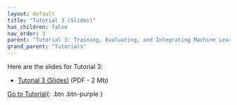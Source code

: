 ```yaml
---
layout: default
title: "Tutorial 3 (Slides)"
has_children: false
nav_order: 3
parent: "Tutorial 3: Training, Evaluating, and Integrating Machine Learning Models"
grand_parent: "Tutorials"
---
```


Here are the slides for Tutorial 3:

- [Tutorial 3 (Slides)]({{site.baseurl}}/assets/slides/slidesTutorial-3.pdf) (PDF - 2 Mb)

[Go to Tutorial]({{site.baseurl}}/tutorials/structured-data-module/tutorial){: .btn .btn-purple }

